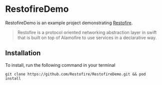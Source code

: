 # RestofireDemo

RestofireDemo is an example project demonstrating [Restofire](http://github.com/Restofire/Restofire).

> Restofire is a protocol oriented networking abstraction layer in swift that is built on top of Alamofire to use services in a declarative way.

## Installation
To install, run the following command in your terminal

`git clone https://github.com/Restofire/RestofireDemo.git && pod install`
